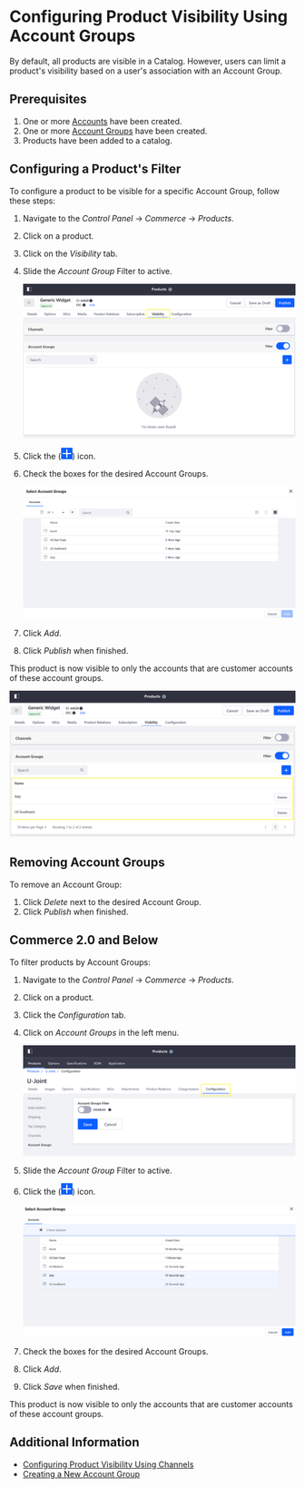 # Configuring Product Visibility Using Account Groups

By default, all products are visible in a Catalog. However, users can limit a product's visibility based on a user's association with an Account Group.

## Prerequisites

1. One or more [Accounts](../../../account-management/introduction-to-accounts.md) have been created.
1. One or more [Account Groups](../../../account-management/creating-a-new-account-group.md) have been created.
1. Products have been added to a catalog.

## Configuring a Product's Filter

To configure a product to be visible for a specific Account Group, follow these steps:

1. Navigate to the _Control Panel_ → _Commerce_ → _Products_.
1. Click on a product.
1. Click on the _Visibility_ tab.
1. Slide the _Account Group_ Filter to active.

    ![Enable the Account Group filter.](./configuring-product-visibility-using-account-groups/images/01.png)

1. Click the (![Add icon](../../../images/icon-add.png)) icon.
1. Check the boxes for the desired Account Groups.

    ![Select the desired Account Groups.](./configuring-product-visibility-using-account-groups/images/02.png)

1. Click _Add_.
1. Click _Publish_ when finished.

This product is now visible to only the accounts that are customer accounts of these account groups.

![Verify the desired Account Groups.](./configuring-product-visibility-using-account-groups/images/03.png)

## Removing Account Groups

To remove an Account Group:

1. Click _Delete_ next to the desired Account Group.
1. Click _Publish_ when finished.

## Commerce 2.0 and Below

To filter products by Account Groups:

1. Navigate to the _Control Panel_ → _Commerce_ → _Products_.
1. Click on a product.
1. Click the _Configuration_ tab.
1. Click on _Account Groups_ in the left menu.

    ![Navigate to the Account Groups menu.](./configuring-product-visibility-using-account-groups/images/04.png)

1. Slide the _Account Group_ Filter to active.
1. Click the (![Add icon](../../../images/icon-add.png)) icon.

    ![Navigate to the Account Groups menu.](./configuring-product-visibility-using-account-groups/images/05.png)

1. Check the boxes for the desired Account Groups.
1. Click _Add_.
1. Click _Save_ when finished.

This product is now visible to only the accounts that are customer accounts of these account groups.

## Additional Information

* [Configuring Product Visibility Using Channels](../../../starting-a-store/channels/configuring-product-visibility-using-channels.md)
* [Creating a New Account Group](../../../account-management/creating-a-new-account-group.md)
